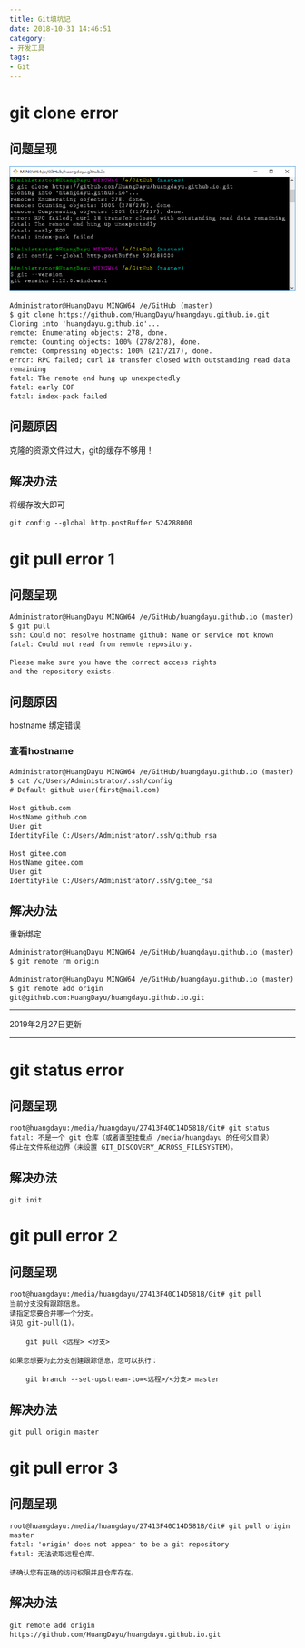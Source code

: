 ```yaml
---
title: Git填坑记
date: 2018-10-31 14:46:51
category: 
- 开发工具
tags: 
- Git
---
```



# git clone error


## 问题呈现

![问题呈现](https://raw.githubusercontent.com/HuangDayu/huangdayu.github.io/master/assets/private/images/image-65.png)

```shell
Administrator@HuangDayu MINGW64 /e/GitHub (master)
$ git clone https://github.com/HuangDayu/huangdayu.github.io.git
Cloning into 'huangdayu.github.io'...
remote: Enumerating objects: 278, done.
remote: Counting objects: 100% (278/278), done.
remote: Compressing objects: 100% (217/217), done.
error: RPC failed; curl 18 transfer closed with outstanding read data remaining
fatal: The remote end hung up unexpectedly
fatal: early EOF
fatal: index-pack failed
```

## 问题原因

克隆的资源文件过大，git的缓存不够用！  

<!-- more -->

## 解决办法

将缓存改大即可  

```shell
git config --global http.postBuffer 524288000
```

# git pull error 1

## 问题呈现

```shell
Administrator@HuangDayu MINGW64 /e/GitHub/huangdayu.github.io (master)
$ git pull
ssh: Could not resolve hostname github: Name or service not known
fatal: Could not read from remote repository.

Please make sure you have the correct access rights
and the repository exists.
```

## 问题原因

hostname 绑定错误   

### 查看hostname

```shell
Administrator@HuangDayu MINGW64 /e/GitHub/huangdayu.github.io (master)
$ cat /c/Users/Administrator/.ssh/config
# Default github user(first@mail.com)

Host github.com
HostName github.com
User git
IdentityFile C:/Users/Administrator/.ssh/github_rsa

Host gitee.com
HostName gitee.com
User git
IdentityFile C:/Users/Administrator/.ssh/gitee_rsa

```

## 解决办法

重新绑定    

```shell
Administrator@HuangDayu MINGW64 /e/GitHub/huangdayu.github.io (master)
$ git remote rm origin

Administrator@HuangDayu MINGW64 /e/GitHub/huangdayu.github.io (master)
$ git remote add origin git@github.com:HuangDayu/huangdayu.github.io.git
```

---

2019年2月27日更新  

---

# git status error

## 问题呈现

```shell
root@huangdayu:/media/huangdayu/27413F40C14D581B/Git# git status
fatal: 不是一个 git 仓库（或者直至挂载点 /media/huangdayu 的任何父目录）
停止在文件系统边界（未设置 GIT_DISCOVERY_ACROSS_FILESYSTEM）。
```

## 解决办法

```shell
git init
```

# git pull error 2

## 问题呈现

```shell
root@huangdayu:/media/huangdayu/27413F40C14D581B/Git# git pull
当前分支没有跟踪信息。
请指定您要合并哪一个分支。
详见 git-pull(1)。

    git pull <远程> <分支>

如果您想要为此分支创建跟踪信息，您可以执行：

    git branch --set-upstream-to=<远程>/<分支> master

```

## 解决办法

```shell
git pull origin master
```

# git pull error 3

## 问题呈现

```shell
root@huangdayu:/media/huangdayu/27413F40C14D581B/Git# git pull origin master
fatal: 'origin' does not appear to be a git repository
fatal: 无法读取远程仓库。

请确认您有正确的访问权限并且仓库存在。
```

## 解决办法

```shell
git remote add origin https://github.com/HuangDayu/huangdayu.github.io.git
```